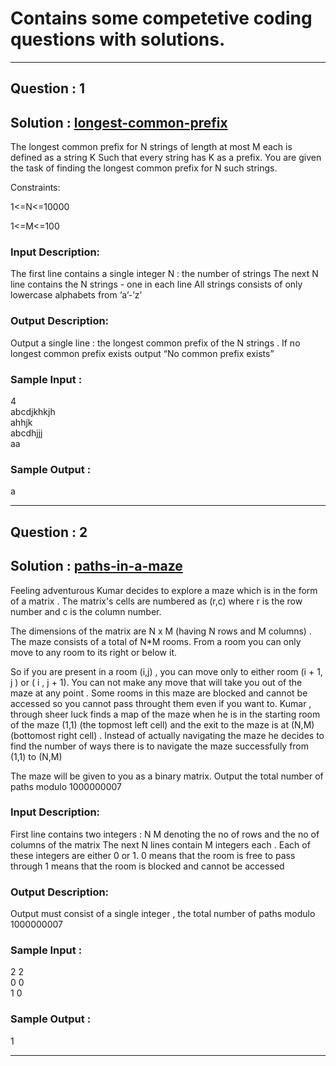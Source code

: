 # Contains some competetive coding questions with solutions.
<hr/>

## Question : 1 
## Solution : [longest-common-prefix](./longest-common-prefix.py)

The longest common prefix for N strings of length at most M each is defined as a string K
Such that every string has K as a prefix.
You are given the task of finding the longest common prefix for N such strings.

Constraints:

1<=N<=10000

1<=M<=100

### Input Description:
The first line contains a single integer N : the number of strings The next N line contains the N strings - one in each line All strings consists of only lowercase alphabets from ‘a’-’z’

### Output Description:
Output a single line : the longest common prefix of the N strings . If no longest common prefix exists output “No common prefix exists”

### Sample Input :
4 <br/>
abcdjkhkjh <br/>
ahhjk <br/>
abcdhjjj <br/>
aa <br/>

### Sample Output :
a

<hr/>

## Question : 2
## Solution : [paths-in-a-maze](./paths-in-a-maze.py)

Feeling adventurous Kumar decides to explore a maze which is in the form of a matrix . The matrix's cells are numbered as (r,c) where r is the row number and c is the column number.

The dimensions of the matrix are N x M (having N rows and M columns) . The maze consists of a total of N*M rooms. From a room you can only move to any room to its right or below it.

So if you are present in a room (i,j) , you can move only to either room (i + 1, j ) or ( i , j + 1). You can not make any move that will take you out of the maze at any point . Some rooms in this maze are blocked and cannot be accessed so you cannot pass throught them even if you want to. Kumar , through sheer luck finds a map of the maze when he is in the starting room of the maze (1,1) (the topmost left cell) and the exit to the maze is at (N,M) (bottomost right cell) . Instead of actually navigating the maze he decides to find the number of ways there is to navigate the maze successfully from (1,1) to (N,M)

 The maze will be given to you as a binary matrix. Output the total number of paths modulo 1000000007

### Input Description:
First line contains two integers : N M denoting the no of rows and the no of columns of the matrix The next N lines contain M integers each . Each of these integers are either 0 or 1. 0 means that the room is free to pass through 1 means that the room is blocked and cannot be accessed

### Output Description:
Output must consist of a single integer , the total number of paths modulo 1000000007

### Sample Input : 
2 2 <br/>
0 0 <br/>
1 0 <br/>
### Sample Output : 
1

<hr/>
